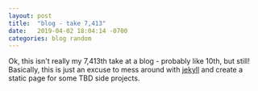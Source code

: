 ```yaml
---
layout: post
title:  "blog - take 7,413"
date:   2019-04-02 18:04:14 -0700
categories: blog random
---
```


Ok, this isn't really my 7,413th take at a blog - probably like 10th, but still! 
Basically, this is just an excuse to mess around with [jekyll](https://jekyll.org) and
create a static page for some TBD side projects.
